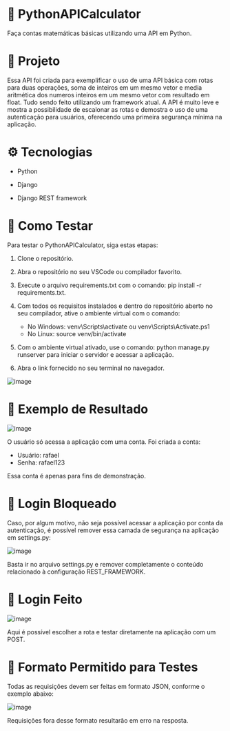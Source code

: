 # 🐍 PythonAPICalculator
Faça contas matemáticas básicas utilizando uma API em Python.

# 📱 Projeto
Essa API foi criada para exemplificar o uso de uma API básica com rotas para duas operações, soma de inteiros em um mesmo vetor e media aritmética dos numeros inteiros em um mesmo vetor com resultado em float. Tudo sendo feito utilizando um framework atual. A API é muito leve e mostra a possibilidade de escalonar as rotas e demostra o uso de uma autenticação para usuários, oferecendo uma primeira segurança mínima na aplicação.

# ⚙️ Tecnologias
* Python

* Django

* Django REST framework

# 🧪 Como Testar
Para testar o PythonAPICalculator, siga estas etapas:

1. Clone o repositório.

2. Abra o repositório no seu VSCode ou compilador favorito.

3. Execute o arquivo requirements.txt com o comando: pip install -r requirements.txt.

4. Com todos os requisitos instalados e dentro do repositório aberto no seu compilador, ative o ambiente virtual com o comando:
    * No Windows: venv\Scripts\activate ou venv\Scripts\Activate.ps1
    * No Linux: source venv/bin/activate

5. Com o ambiente virtual ativado, use o comando: python manage.py runserver para iniciar o servidor e acessar a aplicação.

6. Abra o link fornecido no seu terminal no navegador.

![image](https://github.com/user-attachments/assets/77e1d455-7cd4-496d-a745-d8416f2505ad)


# 🎉 Exemplo de Resultado

![image](https://github.com/user-attachments/assets/62237b37-608a-4a2b-935a-981e6694c30a)

O usuário só acessa a aplicação com uma conta. Foi criada a conta:

* Usuário: rafael
* Senha: rafael123
  
Essa conta é apenas para fins de demonstração.

# 🚫 Login Bloqueado

Caso, por algum motivo, não seja possível acessar a aplicação por conta da autenticação, é possível remover essa camada de segurança na aplicação em settings.py:

![image](https://github.com/user-attachments/assets/872efc4a-c220-4588-b031-f1d84ca47f0f)

Basta ir no arquivo settings.py e remover completamente o conteúdo relacionado à configuração REST_FRAMEWORK.

# 🔐 Login Feito

![image](https://github.com/user-attachments/assets/de6b9415-1ab9-45b3-8bf2-ea621a4ef22f)

Aqui é possível escolher a rota e testar diretamente na aplicação com um POST.



# 📝 Formato Permitido para Testes
Todas as requisições devem ser feitas em formato JSON, conforme o exemplo abaixo:

![image](https://github.com/user-attachments/assets/09352a84-39ff-4467-8a97-564533002a41)

Requisições fora desse formato resultarão em erro na resposta.

